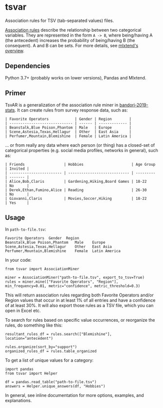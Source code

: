 # tsvar

Association rules for TSV (tab-separated values) files.

[Association rules](https://en.wikipedia.org/wiki/Association_rule_learning) describe the relationship between two categorical variables. They are represented in the form `A -> B`, where being/having A (the antecedent) increases the probability of being/having B (the consequent). A and B can be sets. For more details, see [mlxtend's overview](http://rasbt.github.io/mlxtend/user_guide/frequent_patterns/association_rules/).

## Dependencies

Python 3.7+ (probably works on lower versions), Pandas and Mlxtend.

## Primer

TsvAR is a generalization of the association rule miner in [bandori-2019-stats](https://github.com/supreme-chocomint/bandori-2019-stats). It can create rules from survey response data, such as:

```
| Favorite Operators            | Gender | Region        |
| ----------------------------- | ------ | ------------- |
| Beanstalk,Blue Poison,Phantom | Male   | Europe        |
| Scene,Astesia,Texas,Hellagur  | Other  | East Asia     |
| Perfumer,Mountain,Blemishine  | Female | Latin America |
```

... or from really any data where each person (or thing) has a closed-set of categorical properties (e.g. social media profiles, networks in general), such as:

```
| Friends                  | Hobbies                      | Age Group | Invited |
| ------------------------ | ---------------------------- | --------- | ------- |
| Alice,Bob,Claris         | Gardening,Hiking,Board Games | 18-22     | No      |
| Derek,Ethan,Fumino,Alice | Reading                      | 26-30     | No      |
| Giovanni,Claris          | Movies,Soccer,Hiking         | 18-22     | Yes     |
```

## Usage

In `path-to-file.tsv`:
```
Favorite Operators	Gender	Region
Beanstalk,Blue Poison,Phantom	Male	Europe
Scene,Astesia,Texas,Hellagur	Other	East Asia
Perfumer,Mountain,Blemishine	Female	Latin America
```

In your code:
```
from tsvar import AssociationMiner

miner = AssociationMiner("path-to-file.tsv", export_to_tsv=True)
rules = miner.mine(["Favorite Operators", "Region"], min_frequency=0.01, metric="confidence", metric_threshold=0.3)
```

This will return association rules regarding both Favorite Operators and/or Region values that occur in at least 1% of all entries and have a confidence of at least 30%. It will also export those rules as a TSV file, which you can open in Excel etc.

To search for rules based on specific value occurrences, or reorganize the rules, do something like this:

```
resultant_rules_df = rules.search(["Blemishine"], location="antecedent")

rules.organize(sort_by="support")
organized_rules_df = rules.table_organized
```

To get a list of unique values for a category:

```
import pandas
from tsvar import Helper

df = pandas.read_table("path-to-file.tsv")
answers = Helper.unique_answers(df, "Hobbies")
```

In general, see inline documentation for more options, examples, and explanations.

